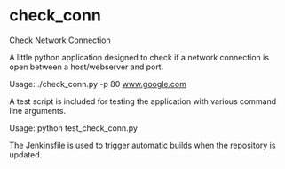 # check_conn
Check Network Connection

A little python application designed to check if a network connection is open between a host/webserver and port.

Usage: ./check_conn.py -p 80 www.google.com

A test script is included for testing the application with various command line arguments.

Usage: python test_check_conn.py

The Jenkinsfile is used to trigger automatic builds when the repository is updated.
